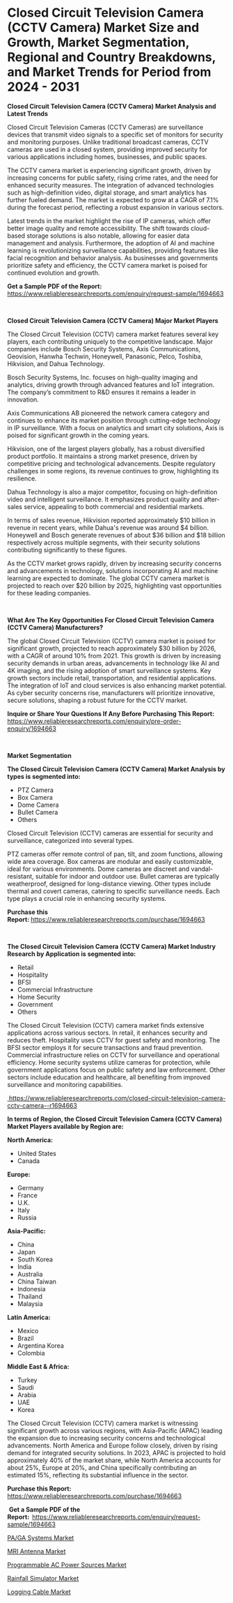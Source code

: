 <p><h1>Closed Circuit Television Camera (CCTV Camera) Market Size and Growth, Market Segmentation, Regional and Country Breakdowns, and Market Trends for Period from 2024 -  2031</h1></p><p><strong>Closed Circuit Television Camera (CCTV Camera) Market Analysis and Latest Trends</strong></p>
<p><p>Closed Circuit Television Cameras (CCTV Cameras) are surveillance devices that transmit video signals to a specific set of monitors for security and monitoring purposes. Unlike traditional broadcast cameras, CCTV cameras are used in a closed system, providing improved security for various applications including homes, businesses, and public spaces.</p><p>The CCTV camera market is experiencing significant growth, driven by increasing concerns for public safety, rising crime rates, and the need for enhanced security measures. The integration of advanced technologies such as high-definition video, digital storage, and smart analytics has further fueled demand. The market is expected to grow at a CAGR of 7.1% during the forecast period, reflecting a robust expansion in various sectors. </p><p>Latest trends in the market highlight the rise of IP cameras, which offer better image quality and remote accessibility. The shift towards cloud-based storage solutions is also notable, allowing for easier data management and analysis. Furthermore, the adoption of AI and machine learning is revolutionizing surveillance capabilities, providing features like facial recognition and behavior analysis. As businesses and governments prioritize safety and efficiency, the CCTV camera market is poised for continued evolution and growth.</p></p>
<p><strong>Get a Sample PDF of the Report:&nbsp;</strong> <a href="https://www.reliableresearchreports.com/enquiry/request-sample/1694663?utm_campaign=118&utm_medium=2&utm_source=Github&utm_content=ia&utm_term=06102024&utm_id=closed-circuit-television-camera-cctv-camera">https://www.reliableresearchreports.com/enquiry/request-sample/1694663</a></p>
<p>&nbsp;</p>
<p><strong>Closed Circuit Television Camera (CCTV Camera) Major Market Players</strong></p>
<p><p>The Closed Circuit Television (CCTV) camera market features several key players, each contributing uniquely to the competitive landscape. Major companies include Bosch Security Systems, Axis Communications, Geovision, Hanwha Techwin, Honeywell, Panasonic, Pelco, Toshiba, Hikvision, and Dahua Technology.</p><p>Bosch Security Systems, Inc. focuses on high-quality imaging and analytics, driving growth through advanced features and IoT integration. The company’s commitment to R&D ensures it remains a leader in innovation.</p><p>Axis Communications AB pioneered the network camera category and continues to enhance its market position through cutting-edge technology in IP surveillance. With a focus on analytics and smart city solutions, Axis is poised for significant growth in the coming years.</p><p>Hikvision, one of the largest players globally, has a robust diversified product portfolio. It maintains a strong market presence, driven by competitive pricing and technological advancements. Despite regulatory challenges in some regions, its revenue continues to grow, highlighting its resilience.</p><p>Dahua Technology is also a major competitor, focusing on high-definition video and intelligent surveillance. It emphasizes product quality and after-sales service, appealing to both commercial and residential markets.</p><p>In terms of sales revenue, Hikvision reported approximately $10 billion in revenue in recent years, while Dahua's revenue was around $4 billion. Honeywell and Bosch generate revenues of about $36 billion and $18 billion respectively across multiple segments, with their security solutions contributing significantly to these figures.</p><p>As the CCTV market grows rapidly, driven by increasing security concerns and advancements in technology, solutions incorporating AI and machine learning are expected to dominate. The global CCTV camera market is projected to reach over $20 billion by 2025, highlighting vast opportunities for these leading companies.</p></p>
<p>&nbsp;</p>
<p><strong>What Are The Key Opportunities For Closed Circuit Television Camera (CCTV Camera) Manufacturers?</strong></p>
<p><p>The global Closed Circuit Television (CCTV) camera market is poised for significant growth, projected to reach approximately $30 billion by 2026, with a CAGR of around 10% from 2021. This growth is driven by increasing security demands in urban areas, advancements in technology like AI and 4K imaging, and the rising adoption of smart surveillance systems. Key growth sectors include retail, transportation, and residential applications. The integration of IoT and cloud services is also enhancing market potential. As cyber security concerns rise, manufacturers will prioritize innovative, secure solutions, shaping a robust future for the CCTV market.</p></p>
<p><strong>Inquire or Share Your Questions If Any Before Purchasing This Report:</strong> <a href="https://www.reliableresearchreports.com/enquiry/pre-order-enquiry/1694663?utm_campaign=118&utm_medium=2&utm_source=Github&utm_content=ia&utm_term=06102024&utm_id=closed-circuit-television-camera-cctv-camera">https://www.reliableresearchreports.com/enquiry/pre-order-enquiry/1694663</a></p>
<p>&nbsp;</p>
<p><strong>Market Segmentation</strong></p>
<p><strong>The Closed Circuit Television Camera (CCTV Camera) Market Analysis by types is segmented into:</strong></p>
<p><ul><li>PTZ Camera</li><li>Box Camera</li><li>Dome Camera</li><li>Bullet Camera</li><li>Others</li></ul></p>
<p><p>Closed Circuit Television (CCTV) cameras are essential for security and surveillance, categorized into several types. </p><p>PTZ cameras offer remote control of pan, tilt, and zoom functions, allowing wide area coverage. Box cameras are modular and easily customizable, ideal for various environments. Dome cameras are discreet and vandal-resistant, suitable for indoor and outdoor use. Bullet cameras are typically weatherproof, designed for long-distance viewing. Other types include thermal and covert cameras, catering to specific surveillance needs. Each type plays a crucial role in enhancing security systems.</p></p>
<p><strong>Purchase this Report:&nbsp;</strong><a href="https://www.reliableresearchreports.com/purchase/1694663?utm_campaign=118&utm_medium=2&utm_source=Github&utm_content=ia&utm_term=06102024&utm_id=closed-circuit-television-camera-cctv-camera">https://www.reliableresearchreports.com/purchase/1694663</a></p>
<p>&nbsp;</p>
<p><strong>The Closed Circuit Television Camera (CCTV Camera) Market Industry Research by Application is segmented into:</strong></p>
<p><ul><li>Retail</li><li>Hospitality</li><li>BFSI</li><li>Commercial Infrastructure</li><li>Home Security</li><li>Government</li><li>Others</li></ul></p>
<p><p>The Closed Circuit Television (CCTV) camera market finds extensive applications across various sectors. In retail, it enhances security and reduces theft. Hospitality uses CCTV for guest safety and monitoring. The BFSI sector employs it for secure transactions and fraud prevention. Commercial infrastructure relies on CCTV for surveillance and operational efficiency. Home security systems utilize cameras for protection, while government applications focus on public safety and law enforcement. Other sectors include education and healthcare, all benefiting from improved surveillance and monitoring capabilities.</p></p>
<p><a href="https://www.reliableresearchreports.com/closed-circuit-television-camera-cctv-camera--r1694663?utm_campaign=118&utm_medium=2&utm_source=Github&utm_content=ia&utm_term=06102024&utm_id=closed-circuit-television-camera-cctv-camera">&nbsp;https://www.reliableresearchreports.com/closed-circuit-television-camera-cctv-camera--r1694663</a></p>
<p><strong>In terms of Region, the Closed Circuit Television Camera (CCTV Camera) Market Players available by Region are:</strong></p>
<p>
    <p> <strong> North America: </strong>
        <ul>
            <li>United States</li>
            <li>Canada</li>
        </ul>
        </p> 
    <p> <strong> Europe: </strong>
        <ul>
            <li>Germany</li>
            <li>France</li>
            <li>U.K.</li>
            <li>Italy</li>
            <li>Russia</li>
        </ul>
        </p> 
    <p> <strong> Asia-Pacific: </strong>
        <ul>
            <li>China</li>
            <li>Japan</li>
            <li>South Korea</li>
            <li>India</li>
            <li>Australia</li>
            <li>China Taiwan</li>
            <li>Indonesia</li>
            <li>Thailand</li>
            <li>Malaysia</li>
        </ul>
        </p> 
    <p> <strong> Latin America: </strong>
        <ul>
            <li>Mexico</li>
            <li>Brazil</li>
            <li>Argentina Korea</li>
            <li>Colombia</li>
        </ul>
        </p> 
    <p> <strong> Middle East & Africa: </strong>
        <ul>
            <li>Turkey</li>
            <li>Saudi</li>
            <li>Arabia</li>
            <li>UAE</li>
            <li>Korea</li>
        </ul>
    </p>
    </p>
<p><p>The Closed Circuit Television (CCTV) camera market is witnessing significant growth across various regions, with Asia-Pacific (APAC) leading the expansion due to increasing security concerns and technological advancements. North America and Europe follow closely, driven by rising demand for integrated security solutions. In 2023, APAC is projected to hold approximately 40% of the market share, while North America accounts for about 25%, Europe at 20%, and China specifically contributing an estimated 15%, reflecting its substantial influence in the sector.</p></p>
<p><strong>Purchase this Report: </strong><a href="https://www.reliableresearchreports.com/purchase/1694663?utm_campaign=118&utm_medium=2&utm_source=Github&utm_content=ia&utm_term=06102024&utm_id=closed-circuit-television-camera-cctv-camera">https://www.reliableresearchreports.com/purchase/1694663</a></p>
<p>&nbsp;<strong>Get a Sample PDF of the Report:&nbsp;&nbsp;</strong><a href="https://www.reliableresearchreports.com/enquiry/request-sample/1694663?utm_campaign=118&utm_medium=2&utm_source=Github&utm_content=ia&utm_term=06102024&utm_id=closed-circuit-television-camera-cctv-camera">https://www.reliableresearchreports.com/enquiry/request-sample/1694663</a></p>
<p><strong></strong></p>
<p><p><a href="https://github.com/MoonZANDRA/Market-Research-Report-List-1/blob/main/paga-systems-market.md?utm_campaign=118&utm_medium=2&utm_source=Github&utm_content=ia&utm_term=06102024&utm_id=closed-circuit-television-camera-cctv-camera">PA/GA Systems Market</a></p><p><a href="https://www.linkedin.com/pulse/mri-antenna-market-forecasts-trends-impact-analysis-2024--r1r0c?utm_campaign=118&utm_medium=2&utm_source=Github&utm_content=ia&utm_term=06102024&utm_id=closed-circuit-television-camera-cctv-camera">MRI Antenna Market</a></p><p><a href="https://issuu.com/reportprime-2/docs/programmable-ac-power-sources-marke_096d8528663379?utm_campaign=118&utm_medium=2&utm_source=Github&utm_content=ia&utm_term=06102024&utm_id=closed-circuit-television-camera-cctv-camera">Programmable AC Power Sources Market</a></p><p><a href="https://www.linkedin.com/pulse/global-rainfall-simulator-market-trends-forecasts-strategic-eawae?utm_campaign=118&utm_medium=2&utm_source=Github&utm_content=ia&utm_term=06102024&utm_id=closed-circuit-television-camera-cctv-camera">Rainfall Simulator Market</a></p><p><a href="https://issuu.com/reportprime-2/docs/logging-cable-market-size-2030.pptx_a16804b0ad01aa?utm_campaign=118&utm_medium=2&utm_source=Github&utm_content=ia&utm_term=06102024&utm_id=closed-circuit-television-camera-cctv-camera">Logging Cable Market</a></p></p>